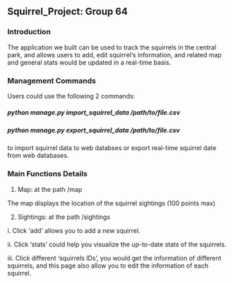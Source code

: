 ## Squirrel_Project: Group 64
### Introduction

The application we built can be used to track the squirrels in the central park, and allows users to add, edit
squirrel‘s information, and related map and general stats would be updated in a real-time basis.

### Management Commands

Users could use the following 2 commands: 
##### python manage.py import_squirrel_data /path/to/file.csv 
##### python manage.py export_squirrel_data /path/to/file.csv
to import squirrel data to web databses or export real-time squirrel date from web databases.

### Main Functions Details

1. Map: at the path /map

The map displays the location of the squirrel sightings (100 points max)

2. Sightings: at the path /sightings

 i. Click ‘add’ allows you to add a new squirrel.

 ii. Click ‘stats’ could help you visualize the up-to-date stats of the squirrels.

 iii. Click different ‘squirrels IDs’, you would get the information of different squirrels, and this page also allow you to edit the information of each squirrel.
    
 
